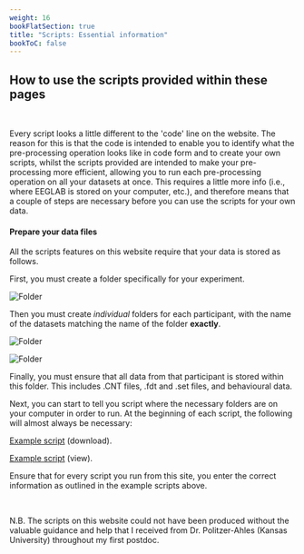 ```yaml
---
weight: 16
bookFlatSection: true
title: "Scripts: Essential information"
bookToC: false
---
```


## How to use the scripts provided within these pages
  <br>

Every script looks a little different to the 'code' line on the website. The reason for this is that the code is intended to enable you to identify what the pre-processing operation looks like in code form and to create your own scripts, whilst the scripts provided are
intended to make your pre-processing more efficient, allowing you to run each pre-processing operation on all your datasets at once. This requires a little more info (i.e., where EEGLAB is stored on your computer, etc.), and therefore means that a couple of steps are necessary before you can use the scripts for your own data.

#### Prepare your data files

All the scripts features on this website require that your data is stored as follows. 

First, you must create a folder specifically for your experiment.

 ![Folder](/erp/images/expfolder.png)

Then you must create *individual* folders for each participant, with the name of the datasets matching the name of the folder **exactly**.

 ![Folder](/erp/images/dataset.png)

 ![Folder](/erp/images/datasetfolder.png)

 Finally, you must ensure that all data from that participant is stored within this folder. This includes .CNT files, .fdt and .set files, and behavioural data.

 Next, you can start to tell you script where the necessary folders are on your computer in order to run. At the beginning of each script, the following will almost always be necessary:

 [Example script](/erp/files/getting_started.zip) (download).

  [Example script](/erp/files/getting_started.txt) (view).

  Ensure that for every script you run from this site, you enter the correct information as outlined in the example scripts above. 

  <br>

N.B. The scripts on this website could not have been produced without the valuable guidance and help that I received from Dr. Politzer-Ahles (Kansas University)
throughout my first postdoc.